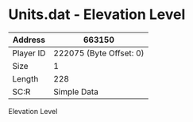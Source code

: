 #  Units.dat - Elevation Level
Address   | 663150
----------|-------------
Player ID | 222075 (Byte Offset: 0)
Size 	  | 1
Length 	  | 228
SC:R      | Simple Data

Elevation Level
